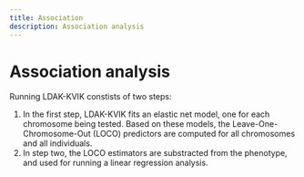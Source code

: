 ```yaml
---
title: Association
description: Association analysis
---
```


# Association analysis

Running LDAK-KVIK constists of two steps:
1. In the first step, LDAK-KVIK fits an elastic net model, one for each chromosome being tested. Based on these models, the Leave-One-Chromosome-Out (LOCO) predictors are computed for all chromosomes and all individuals.
2. In step two, the LOCO estimators are substracted from the phenotype, and used for running a linear regression analysis.

